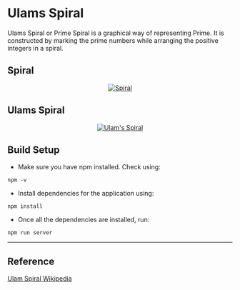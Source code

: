 # Ulams Spiral

Ulams Spiral or Prime Spiral is a graphical way of representing Prime. It is constructed by marking the prime numbers while arranging the positive integers in a spiral.

## Spiral


<p align="center">
<a href="https://www.geeksforgeeks.org/the-ulam-spiral/"><img src="https://cdncontribute.geeksforgeeks.org/wp-content/uploads/UlamSpiral-11-1.png?raw=true" alt="Spiral"/></a>
  
</p>

## Ulams Spiral

<p align="center">
<a href="https://www.geeksforgeeks.org/the-ulam-spiral/"><img src="https://cdncontribute.geeksforgeeks.org/wp-content/uploads/UlamSpiral-2-1.png?raw=true" alt="Ulam's Spiral"/></a>
  
</p>

## Build Setup

* Make sure you have npm installed. Check using:
```
npm -v
```

* Install dependencies for the application using:
```
npm install
```

* Once all the dependencies are installed, run:
```
npm run server
```

---
## Reference
[Ulam Spiral Wikipedia](https://en.wikipedia.org/wiki/Ulam_spiral)
